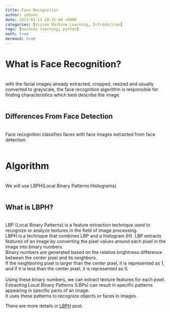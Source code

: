 ```yaml
---
title: Face Recognition
author: sehoon
date: 2023-03-11 20:32:00 +0900
categories: [Vision Machine Learning, Introduction]
tags: [machine learning, python]
math: true
mermaid: true
---
```

# What is Face Recognition?
<br>
 with the facial images already extracted, cropped, resized and usually converted to grayscale, the face recognition algorithm is responsible for finding characteristics which best describe the image.<br><br>
 
 ## Differences From Face Detection
 <br>
 Face recognition classifies faces with face images extracted from face detection.
<br><br>

# Algorithm
<br>
We will use LBPH(Local Binary Patterns Histograms)<br>
<br>

## What is LBPH?
<br>
LBP (Local Binary Patterns) is a feature extraction technique used to recognize or analyze textures in the field of image processing. <br>
LBPH is a technique that combines LBP and a histogram (H). LBP extracts features of an image by converting the pixel values around each pixel in the image into binary numbers.<br>
Binary numbers are generated based on the relative brightness difference between the center pixel and its neighbors.<br>
If the neighboring pixel is larger than the center pixel, it is represented as 1, and if it is less than the center pixel, it is represented as 0.
<br>
<br>
Using these binary numbers, we can extract texture features for each pixel.<br>
Extracting Local Binary Patterns (LBPs) can result in specific patterns appearing in specific parts of an image. <br>
It uses these patterns to recognize objects or faces in images.<br>

There are more details in [LBPH](https://csh970605.github.io/posts/LBPH) post.
